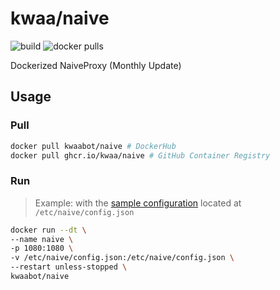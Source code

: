 # kwaa/naive

![build](https://github.com/kwaa/naive/actions/workflows/main.yml/badge.svg)
![docker pulls](https://img.shields.io/docker/pulls/kwaabot/naive.svg)

Dockerized NaiveProxy (Monthly Update)

## Usage

### Pull

```bash
docker pull kwaabot/naive # DockerHub
docker pull ghcr.io/kwaa/naive # GitHub Container Registry
```

### Run

> Example: with the [sample configuration](https://github.com/klzgrad/naiveproxy/blob/master/src/config.json) located at `/etc/naive/config.json`

```bash
docker run --dt \
--name naive \
-p 1080:1080 \
-v /etc/naive/config.json:/etc/naive/config.json \
--restart unless-stopped \
kwaabot/naive
```
